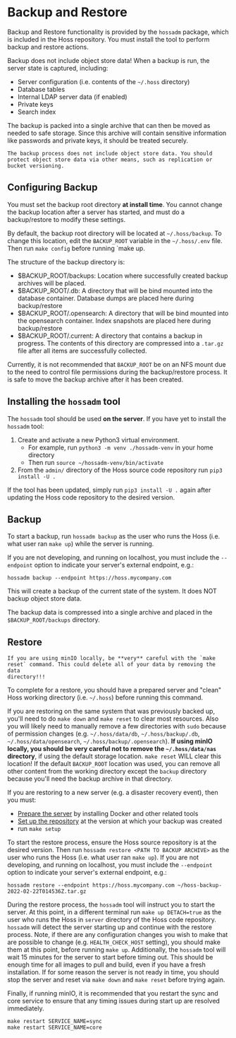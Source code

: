 # Backup and Restore

Backup and Restore functionality is provided by the `hossadm` package, which is included in the Hoss repository. You must install the tool to perform
backup and restore actions.

Backup does not include object store data! When a backup is run, the server state is captured, including:

* Server configuration (i.e. contents of the `~/.hoss` directory)
* Database tables
* Internal LDAP server data (if enabled)
* Private keys
* Search index

The backup is packed into a single archive that can then be moved as needed to safe storage. Since this archive will contain sensitive information
like passwords and private keys, it should be treated securely. 

```{warning}
The backup process does not include object store data. You should protect object store data via other means, such as replication or bucket versioning.
```

## Configuring Backup
You must set the backup root directory **at install time**. You cannot change the backup location after a server has started, and must do a backup/restore to modify these settings.

By default, the backup root directory will be located at `~/.hoss/backup`. To change this location, edit the `BACKUP_ROOT` variable in the `~/.hoss/.env` file. Then run `make config` before running `make up.

The structure of the backup directory is:

- $BACKUP_ROOT/backups: Location where successfully created backup archives will be placed.
- $BACKUP_ROOT/.db: A directory that will be bind mounted into the database container. Database dumps are placed here during backup/restore
- $BACKUP_ROOT/.opensearch: A directory that will be bind mounted into the opensearch container. Index snapshots are placed here during backup/restore
- $BACKUP_ROOT/.current: A directory that contains a backup in progress. The contents of this directory are compressed into a `.tar.gz` file after all items are successfully collected.

Currently, it is not recommended that `BACKUP_ROOT` be on an NFS mount due to the need to control file permissions during the backup/restore process. It is safe to move the backup archive after
it has been created.


## Installing the `hossadm` tool

The `hossadm` tool should be used **on the server**. If you have yet to install the `hossadm` tool:

1. Create and activate a new Python3 virtual environment.
   * For example, run `python3 -m venv ./hossadm-venv` in your home directory
   * Then run `source ~/hossadm-venv/bin/activate` 
2. From the `admin/` directory of the Hoss source code repository run `pip3 install -U .`

If the tool has been updated, simply run `pip3 install -U .` again after updating the Hoss code repository to
the desired version.

## Backup

To start a backup, run `hossadm backup` as the user who runs the Hoss (i.e. what user ran `make up`) while the
server is running.

If you are not developing, and running on localhost, you must include the `--endpoint` option to indicate your server's external endpoint, e.g.:

```
hossadm backup --endpoint https://hoss.mycompany.com
```

This will create a backup of the current state of the system. It does NOT backup object store data.

The backup data is compressed into a single archive and placed in the `$BACKUP_ROOT/backups` directory.

## Restore

```{warning}
If you are using minIO locally, be **very** careful with the `make reset` command. This could delete all of your data by removing the data
directory!!!
```

To complete for a restore, you should have a prepared server and "clean" Hoss working directory (i.e. `~/.hoss`) before running this command.

If you are restoring on the same system that was previously backed up, you'll need to do `make down` and `make reset` to clear most resources. Also you will likely need to manually remove a few directories with `sudo` because of permission changes (e.g. `~/.hoss/data/db`, `~/.hoss/backup/.db`, `~/.hoss/data/opensearch`, `~/.hoss/backup/.opensearch`). **If using minIO locally, you should be very careful not to remove the `~/.hoss/data/nas` directory**, if using the default storage location. `make reset` WILL clear this location! If the default `BACKUP_ROOT` location was used, you can remove all other content from the working directory except the `backup` directory because you'll need the backup archive in that directory.

If you are restoring to a new server (e.g. a disaster recovery event), then you must:
* [Prepare the server](../installation/prepare.md#prepare-server) by installing Docker and other related tools
* [Set up the repository](../installation/install-aws.md#set-up-repository) at the version at which your backup was created
* run `make setup`

To start the restore process, ensure the Hoss source repository is at the desired version. Then run `hossadm restore <PATH TO BACKUP ARCHIVE>` as the user who runs the Hoss (i.e. what user ran `make up`). If you are not developing, and running on localhost, you must include the `--endpoint` option to indicate your server's external endpoint, e.g.:

```
hossadm restore --endpoint https://hoss.mycompany.com ~/hoss-backup-2022-02-22T014536Z.tar.gz
```

During the restore process, the `hossadm` tool will instruct you to start the server. At this point, in a different terminal run `make up DETACH=true` as the user who runs the Hoss in `server` directory of the Hoss code repository. `hossadm` will detect the server starting up and continue with the restore process. Note, if there are any configuration changes you wish to make that are possible to change (e.g. `HEALTH_CHECK_HOST` setting), you should make them at this point, before running `make up`. Additionally, the `hossadm` tool will wait 15 minutes for the server to start before timing out. This should be enough time for all images to pull and build, even if you have a fresh installation. If for some reason the server is not ready in time, you should stop the server and reset via `make down` and `make reset` before trying again.

Finally, if running minIO, it is recommended that you restart the sync and core service to ensure that any timing issues during start up are resolved
immediately.

```
make restart SERVICE_NAME=sync
make restart SERVICE_NAME=core
```
